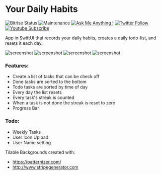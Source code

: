 # Your Daily Habits

![Bitrise Status](https://app.bitrise.io/app/b70a2cae9d2770ac/status.svg?token=IJw5gV1eKNSczg9Lustiqg&branch=main) ![Maintenance](https://img.shields.io/badge/Maintained%3F-yes-green.svg) [![Ask Me Anything !](https://img.shields.io/badge/Ask%20me-anything-1abc9c.svg)](https://twitter.com/matthias_code) [![Twitter Follow](https://img.shields.io/twitter/follow/matthias_code.svg?style=social&label=Follow)](https://twitter.com/matthias_code) [![Youtube Subscribe](https://img.shields.io/youtube/channel/subscribers/UCvMdsKesM05bIG0eq7M5z1g?style=social)](https://www.youtube.com/channel/UCvMdsKesM05bIG0eq7M5z1g?sub_confirmation=1)

App in SwiftUI that records your daily habits, creates a daily todo-list, and resets it each day.

![screenshot](media/screenshot_01.png)
![screenshot](media/screenshot_02.png)
![screenshot](media/screenshot_03.png)
![screenshot](media/screenshot_04.png)

### Features:
- Create a list of tasks that can be check off
- Done tasks are sorted to the bottom
- Todo tasks are sorted by time of day
- Every day the list resets
- Every task's streak is counted
- When a task is not done the streak is reset to zero
- Progress Bar

### Todo:
- Weekly Tasks
- User Icon Upload
- User Name setting

Tilable Backgrounds created with:
- https://patternizer.com/
- http://www.stripegenerator.com

